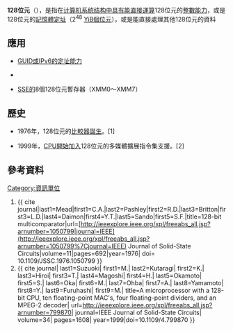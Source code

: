 **128位元**（），是指在[计算机系统结构中具有能直接運算](../Page/计算机系统结构.md "wikilink")128位元的[整數能力](https://zh.wikipedia.org/wiki/整數 "wikilink")，或是128位元的[記憶體定址](https://zh.wikipedia.org/wiki/物理地址 "wikilink")（2<sup>48</sup>
[YiB個位元](https://zh.wikipedia.org/wiki/Yobibyte "wikilink")），或是能直接處理其他128位元的資料

## 應用

  - [GUID或](../Page/全局唯一标识符.md "wikilink")[IPv6的定址能力](../Page/IPv6.md "wikilink")

  -
  - [SSE的](../Page/SSE.md "wikilink")8個128位元暫存器（XMM0～XMM7）

## 歷史

  - 1976年，128位元的[比較器誕生](https://zh.wikipedia.org/wiki/比較器 "wikilink")。\[1\]

<!-- end list -->

  - 1999年，[CPU開始加入](https://zh.wikipedia.org/wiki/CPU "wikilink")128位元的多媒體擴展指令集支援。\[2\]

## 參考資料

[Category:資訊單位](https://zh.wikipedia.org/wiki/Category:資訊單位 "wikilink")

1.  {{ cite
    journal|last1=Mead|first1=C.A.|last2=Pashley|first2=R.D.|last3=Britton|first3=L.D.|last4=Daimon|first4=Y.T.|last5=Sando|first5=S.F.|title=128-bit
    multicomparator|url=[http://ieeexplore.ieee.org/xpl/freeabs_all.jsp?arnumber=1050799|journal=IEEE](http://ieeexplore.ieee.org/xpl/freeabs_all.jsp?arnumber=1050799%7Cjournal=IEEE)
    Journal of Solid-State Circuits|volume=11|pages=692|year=1976| doi=
    10.1109/JSSC.1976.1050799 }}
2.  {{ cite journal| last1=Suzuoki| first1=M.| last2=Kutaragi|
    first2=K.| last3=Hiroi| first3=T.| last4=Magoshi| first4=H.|
    last5=Okamoto| first5=S.| last6=Oka| first6=M.| last7=Ohba|
    first7=A.| last8=Yamamoto| first8=Y.| last9=Furuhashi| first9=M.|
    title=A microprocessor with a 128-bit CPU, ten floating-point MAC's,
    four floating-point dividers, and an MPEG-2 decoder|
    url=<http://ieeexplore.ieee.org/xpl/freeabs_all.jsp?arnumber=799870>|
    journal=IEEE Journal of Solid-State Circuits| volume=34| pages=1608|
    year=1999|doi=10.1109/4.799870 }}